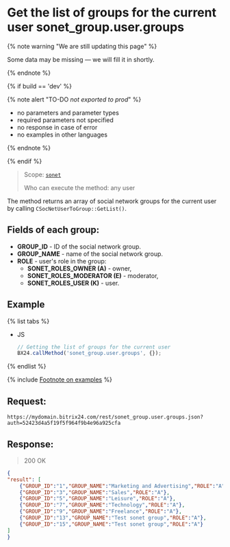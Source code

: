 # Get the list of groups for the current user sonet_group.user.groups

{% note warning "We are still updating this page" %}

Some data may be missing — we will fill it in shortly.

{% endnote %}

{% if build == 'dev' %}

{% note alert "TO-DO _not exported to prod_" %}

- no parameters and parameter types
- required parameters not specified
- no response in case of error
- no examples in other languages

{% endnote %}

{% endif %}

> Scope: [`sonet`](../scopes/permissions.md)
>
> Who can execute the method: any user

The method returns an array of social network groups for the current user by calling `CSocNetUserToGroup::GetList()`.

## Fields of each group:

- **GROUP_ID** - ID of the social network group.
- **GROUP_NAME** - name of the social network group.
- **ROLE** - user's role in the group:
  - **SONET_ROLES_OWNER (A)** - owner,
  - **SONET_ROLES_MODERATOR (E)** - moderator,
  - **SONET_ROLES_USER (K)** - user.

## Example

{% list tabs %}

- JS

    ```js
    // Getting the list of groups for the current user
    BX24.callMethod('sonet_group.user.groups', {});
    ```

{% endlist %}


{% include [Footnote on examples](../../_includes/examples.md) %}

## Request:

```
https://mydomain.bitrix24.com/rest/sonet_group.user.groups.json?auth=52423d4a5f19f5f964f9b4e96a925cfa
```

## Response:

>200 OK

```json
{
"result": [
    {"GROUP_ID":"1","GROUP_NAME":"Marketing and Advertising","ROLE":"A"},
    {"GROUP_ID":"3","GROUP_NAME":"Sales","ROLE":"A"},
    {"GROUP_ID":"5","GROUP_NAME":"Leisure","ROLE":"A"},
    {"GROUP_ID":"7","GROUP_NAME":"Technology","ROLE":"A"},
    {"GROUP_ID":"9","GROUP_NAME":"Freelance","ROLE":"A"},
    {"GROUP_ID":"13","GROUP_NAME":"Test sonet group","ROLE":"A"},
    {"GROUP_ID":"15","GROUP_NAME":"Test sonet group","ROLE":"A"}
]
}
```